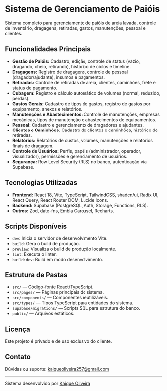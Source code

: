 # Sistema de Gerenciamento de Paióis

Sistema completo para gerenciamento de paióis de areia lavada, controle de inventário, dragagens, retiradas, gastos, manutenções, pessoal e clientes.

## Funcionalidades Principais

- **Gestão de Paióis:** Cadastro, edição, controle de status (vazio, dragando, cheio, retirando), histórico de ciclos e timeline.
- **Dragagens:** Registro de dragagens, controle de pessoal (dragador/ajudante), insumos e pagamentos.
- **Retiradas:** Controle de retiradas de areia, clientes, caminhões, frete e status de pagamento.
- **Cubagem:** Registro e cálculo automático de volumes (normal, reduzido, perdas).
- **Gastos Gerais:** Cadastro de tipos de gastos, registro de gastos por equipamento, anexos e relatórios.
- **Manutenções e Abastecimentos:** Controle de manutenções, empresas mecânicas, tipos de manutenção e abastecimentos de equipamentos.
- **Pessoal:** Cadastro e gerenciamento de dragadores e ajudantes.
- **Clientes e Caminhões:** Cadastro de clientes e caminhões, histórico de retiradas.
- **Relatórios:** Relatórios de custos, volumes, manutenções e relatórios finais de dragagem.
- **Controle de Usuários:** Perfis, papéis (administrador, operador, visualizador), permissões e gerenciamento de usuários.
- **Segurança:** Row Level Security (RLS) no banco, autenticação via Supabase.

## Tecnologias Utilizadas

- **Frontend:** React 18, Vite, TypeScript, TailwindCSS, shadcn/ui, Radix UI, React Query, React Router DOM, Lucide Icons.
- **Backend:** Supabase (PostgreSQL, Auth, Storage, Functions, RLS).
- **Outros:** Zod, date-fns, Embla Carousel, Recharts.

## Scripts Disponíveis

- `dev`: Inicia o servidor de desenvolvimento Vite.
- `build`: Gera o build de produção.
- `preview`: Visualiza o build de produção localmente.
- `lint`: Executa o linter.
- `build:dev`: Build em modo desenvolvimento.

## Estrutura de Pastas

- `src/` — Código-fonte React/TypeScript.
- `src/pages/` — Páginas principais do sistema.
- `src/components/` — Componentes reutilizáveis.
- `src/types/` — Tipos TypeScript para entidades do sistema.
- `supabase/migrations/` — Scripts SQL para estrutura do banco.
- `public/` — Arquivos estáticos.

## Licença

Este projeto é privado e de uso exclusivo do cliente.

## Contato

Dúvidas ou suporte: [kaiqueoliveira257@gmail.com](mailto:kaiqueoliveira257@gmail.com)

---
Sistema desenvolvido por [Kaique Oliveira](mailto:kaiqueoliveira257@gmail.com)

